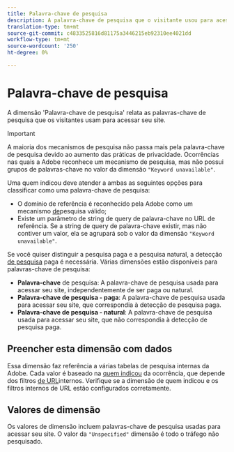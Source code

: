 ```yaml
---
title: Palavra-chave de pesquisa
description: A palavra-chave de pesquisa que o visitante usou para acessar seu site.
translation-type: tm+mt
source-git-commit: c4833525816d81175a3446215eb92310ee4021dd
workflow-type: tm+mt
source-wordcount: '250'
ht-degree: 0%

---
```



# Palavra-chave de pesquisa

A dimensão &#39;Palavra-chave de pesquisa&#39; relata as palavras-chave de pesquisa que os visitantes usam para acessar seu site.

>[!IMPORTANT]
>
>A maioria dos mecanismos de pesquisa não passa mais pela palavra-chave de pesquisa devido ao aumento das práticas de privacidade. Ocorrências nas quais a Adobe reconhece um mecanismo de pesquisa, mas não possui grupos de palavras-chave no valor da dimensão `"Keyword unavailable"`.

Uma quem indicou deve atender a ambas as seguintes opções para classificar como uma palavra-chave de pesquisa:

* O domínio de referência é reconhecido pela Adobe como um mecanismo [de](search-engine.md)pesquisa válido;
* Existe um parâmetro de string de query de palavra-chave no URL de referência. Se a string de query de palavra-chave existir, mas não contiver um valor, ela se agrupará sob o valor da dimensão `"Keyword unavailable"`.

Se você quiser distinguir a pesquisa paga e a pesquisa natural, a detecção [de pesquisa](/help/admin/admin/paid-search-detection/paid-search-detection.md) paga é necessária. Várias dimensões estão disponíveis para palavras-chave de pesquisa:

* **Palavra-chave** de pesquisa: A palavra-chave de pesquisa usada para acessar seu site, independentemente de ser paga ou natural.
* **Palavra-chave de pesquisa - paga**: A palavra-chave de pesquisa usada para acessar seu site, que correspondia à detecção de pesquisa paga.
* **Palavra-chave de pesquisa - natural**: A palavra-chave de pesquisa usada para acessar seu site, que não correspondia à detecção de pesquisa paga.

## Preencher esta dimensão com dados

Essa dimensão faz referência a várias tabelas de pesquisa internas da Adobe. Cada valor é baseado na [quem indicou](referrer.md) da ocorrência, que depende dos filtros [de URL](/help/admin/admin/internal-url-filter-admin.md)internos. Verifique se a dimensão de quem indicou e os filtros internos de URL estão configurados corretamente.

## Valores de dimensão

Os valores de dimensão incluem palavras-chave de pesquisa usadas para acessar seu site. O valor da `"Unspecified"` dimensão é todo o tráfego não pesquisado.
